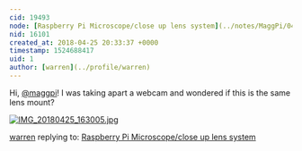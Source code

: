 ```yaml
---
cid: 19493
node: [Raspberry Pi Microscope/close up lens system](../notes/MaggPi/04-08-2018/raspberry-pi-microscope-close-up-lens-system)
nid: 16101
created_at: 2018-04-25 20:33:37 +0000
timestamp: 1524688417
uid: 1
author: [warren](../profile/warren)
---
```


Hi, [@maggpi](/profile/maggpi)! I was taking apart a webcam and wondered if this is the same lens mount?


[![IMG_20180425_163005.jpg](https://publiclab.org/system/images/photos/000/024/742/large/IMG_20180425_163005.jpg)](https://publiclab.org/system/images/photos/000/024/742/original/IMG_20180425_163005.jpg)



[warren](../profile/warren) replying to: [Raspberry Pi Microscope/close up lens system](../notes/MaggPi/04-08-2018/raspberry-pi-microscope-close-up-lens-system)


